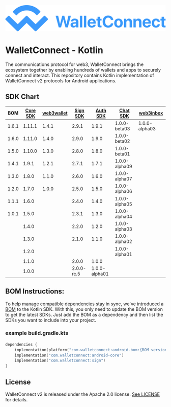 ![WalletConnect V2](/docs/walletconnect-banner.svg)

# **WalletConnect - Kotlin**

The communications protocol for web3, WalletConnect brings the ecosystem together by enabling hundreds of wallets and apps to securely connect and interact. This repository contains Kotlin implementation of
WalletConnect v2 protocols for Android applications.

####
## SDK Chart

| BOM   | [Core SDK](androidCore) | [web3wallet](web3/wallet) | [Sign SDK](sign) | [Auth SDK](auth) | [Chat SDK](chat) | [web3inbox](web3/inbox) |
|-------|-------------------------|---------------------------|------------------|------------------|------------------|-------------------------|
| 1.6.1 | 1.11.1                  | 1.4.1                     | 2.9.1            | 1.9.1            | 1.0.0-beta03     | 1.0.0-alpha03           |
| 1.6.0 | 1.11.0                  | 1.4.0                     | 2.9.0            | 1.9.0            | 1.0.0-beta02     |                         |
| 1.5.0 | 1.10.0                  | 1.3.0                     | 2.8.0            | 1.8.0            | 1.0.0-beta01     |                         |
| 1.4.1 | 1.9.1                   | 1.2.1                     | 2.7.1            | 1.7.1            | 1.0.0-alpha09    |                         |
| 1.3.0 | 1.8.0                   | 1.1.0                     | 2.6.0            | 1.6.0            | 1.0.0-alpha07    |                         |
| 1.2.0 | 1.7.0                   | 1.0.0                     | 2.5.0            | 1.5.0            | 1.0.0-alpha06    |                         |
| 1.1.1 | 1.6.0                   |                           | 2.4.0            | 1.4.0            | 1.0.0-alpha05    |                         |
| 1.0.1 | 1.5.0                   |                           | 2.3.1            | 1.3.0            | 1.0.0-alpha04    |                         |
|       | 1.4.0                   |                           | 2.2.0            | 1.2.0            | 1.0.0-alpha03    |                         |
|       | 1.3.0                   |                           | 2.1.0            | 1.1.0            | 1.0.0-alpha02    |                         |
|       | 1.2.0                   |                           |                  |                  | 1.0.0-alpha01    |                         |
|       | 1.1.0                   |                           | 2.0.0            | 1.0.0            |                  |                         |
|       | 1.0.0                   |                           | 2.0.0-rc.5       | 1.0.0-alpha01    |                  |                         |


## BOM Instructions:
To help manage compatible dependencies stay in sync, we've introduced a [BOM](https://docs.gradle.org/current/userguide/platforms.html#sub:bom_import) to the Kotlin SDK. With this, you only need to update the BOM version to get the latest SDKs. Just add the BOM as a dependency and then list the SDKs you want to include into your project.    

### example build.gradle.kts
```kotlin
dependencies {
    implementation(platform("com.walletconnect:android-bom:{BOM version}"))
    implementation("com.walletconnect:android-core")
    implementation("com.walletconnect:sign")
}
```

## License
WalletConnect v2 is released under the Apache 2.0 license. [See LICENSE](/LICENSE) for details.
